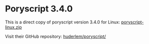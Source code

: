 # Poryscript 3.4.0

This is a direct copy of poryscript version 3.4.0 for Linux:
[poryscript-linux.zip](https://github.com/huderlem/poryscript/releases/download/3.4.0/poryscript-linux.zip)

Visit their GitHub repository: [huderlem/poryscript/](https://github.com/huderlem/poryscript/)
